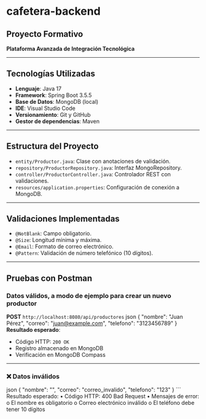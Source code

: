 # cafetera-backend

## Proyecto Formativo
**Plataforma Avanzada de Integración Tecnológica**

---

## Tecnologías Utilizadas

- **Lenguaje**: Java 17  
- **Framework**: Spring Boot 3.5.5  
- **Base de Datos**: MongoDB (local)  
- **IDE**: Visual Studio Code  
- **Versionamiento**: Git y GitHub  
- **Gestor de dependencias**: Maven  

---

## Estructura del Proyecto

- `entity/Productor.java`: Clase con anotaciones de validación.  
- `repository/ProductorRepository.java`: Interfaz MongoRepository.  
- `controller/ProductorController.java`: Controlador REST con validaciones.  
- `resources/application.properties`: Configuración de conexión a MongoDB.  

---

## Validaciones Implementadas

- `@NotBlank`: Campo obligatorio.  
- `@Size`: Longitud mínima y máxima.  
- `@Email`: Formato de correo electrónico.  
- `@Pattern`: Validación de número telefónico (10 dígitos).  

---

## Pruebas con Postman

### Datos válidos, a modo de ejemplo para crear un nuevo productor

**POST** `http://localhost:8080/api/productores`
json { "nombre": "Juan Pérez", "correo": "juan@example.com", "telefono": "3123456789" }
**Resultado esperado**:  
- Código HTTP: `200 OK`  
- Registro almacenado en MongoDB  
- Verificación en MongoDB Compass

---

### ❌ Datos inválidos
json { "nombre": "", "correo": "correo_invalido", "telefono": "123" } ```
Resultado esperado: 
•	Código HTTP: 400 Bad Request 
•	Mensajes de error:
o	El nombre es obligatorio
o	Correo electrónico inválido
o	El teléfono debe tener 10 dígitos
